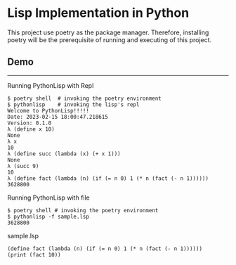 # Lisp Implementation in Python

This project use poetry as the package manager. Therefore, installing poetry will be the prerequisite of running and executing of this project.

## Demo
---
Running PythonLisp with Repl
```
$ poetry shell  # invoking the poetry environment
$ pythonlisp    # invoking the lisp's repl
Welcome to PythonLisp!!!!!
Date: 2023-02-15 18:00:47.218615
Version: 0.1.0
λ (define x 10)
None
λ x
10
λ (define succ (lambda (x) (+ x 1)))
None
λ (succ 9)
10
λ (define fact (lambda (n) (if (= n 0) 1 (* n (fact (- n 1))))))
3628800
```

Running PythonLisp with file

```
$ poetry shell # invoking the poetry environment
$ pythonlisp -f sample.lsp
3628800
```
sample.lsp
```
(define fact (lambda (n) (if (= n 0) 1 (* n (fact (- n 1))))))
(print (fact 10))
```